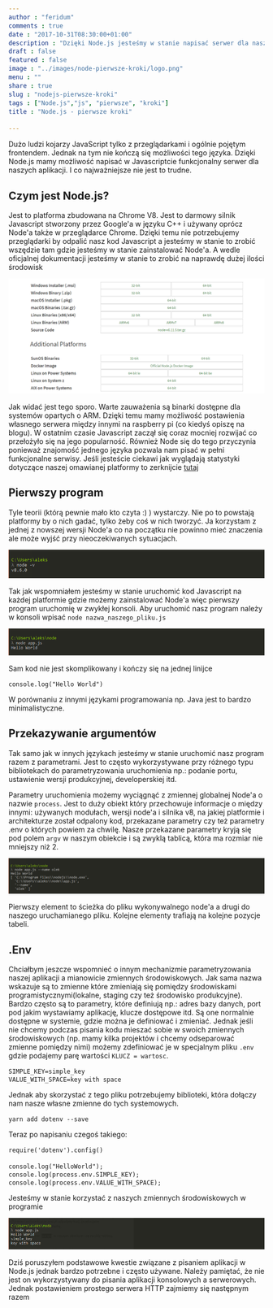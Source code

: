```yaml
---
author : "feridum"
comments : true
date : "2017-10-31T08:30:00+01:00"
description : "Dzięki Node.js jesteśmy w stanie napisać serwer dla naszej aplikacji w Javascript. Jednak zanim to zrobimy trzeba podstawić pierwsze kroki"
draft : false
featured : false
image : "../images/node-pierwsze-kroki/logo.png"
menu : ""
share : true
slug : "nodejs-pierwsze-kroki"
tags : ["Node.js","js", "pierwsze", "kroki"]
title : "Node.js - pierwsze kroki"

---
```


Dużo ludzi kojarzy JavaScript tylko z przeglądarkami i ogólnie pojętym frontendem. Jednak na tym nie kończą się możliwości tego języka. Dzięki Node.js mamy możliwość napisać w Javascriptcie funkcjonalny serwer dla naszych aplikacji. I co najważniejsze nie jest to trudne.
<!--more-->
## Czym jest Node.js? 

Jest to platforma zbudowana na Chrome V8. Jest to darmowy silnik Javascript stworzony przez Google'a w języku C++ i używany oprócz Node'a także w przeglądarce Chrome. Dzięki temu nie potrzebujemy przeglądarki by odpalić nasz kod Javascript a jesteśmy w stanie to zrobić wszędzie tam gdzie jesteśmy w stanie zainstalować Node'a. A wedle oficjalnej dokumentacji jesteśmy w stanie to zrobić na naprawdę dużej ilości środowisk

![node-srodowiska](../images/node-pierwsze-kroki/node-wersje.png)

Jak widać jest tego sporo. Warte zauważenia są binarki dostępne dla systemów opartych o ARM. Dzięki temu mamy możliwość postawienia własnego serwera między innymi na raspberry pi (co kiedyś opiszę na blogu). W ostatnim czasie Javascript zaczął się coraz mocniej rozwijać co przełożyło się na jego popularność. Również Node się do tego przyczynia ponieważ znajomość jednego języka pozwala nam pisać w pełni funkcjonalne serwisy. Jeśli jesteście ciekawi jak wyglądają statystyki dotyczące  naszej omawianej platformy to zerknijcie [tutaj](https://blog.risingstack.com/what-is-node-js-used-for-2017-survey/)

## Pierwszy program

Tyle teorii (którą pewnie mało kto czyta :) ) wystarczy. Nie po to powstają platformy by o nich gadać, tylko żeby coś w nich tworzyć. Ja korzystam z jednej z nowszej wersji Node'a co na początku nie powinno mieć znaczenia ale może wyjść przy nieoczekiwanych sytuacjach.

![node-wersja](../images/node-pierwsze-kroki/node-wersja.png)

Tak jak wspomniałem jesteśmy w stanie uruchomić kod Javascript na każdej platformie gdzie możemy zainstalować Node'a więc pierwszy program uruchomię w zwykłej konsoli. Aby uruchomić nasz program należy w konsoli wpisać `node nazwa_naszego_pliku.js`

![node-hello-world](../images/node-pierwsze-kroki/node-hello.png)

Sam kod nie jest skomplikowany i kończy się na jednej linijce

```
console.log("Hello World")
```

W porównaniu z innymi językami programowania np. Java jest to bardzo minimalistyczne. 

## Przekazywanie argumentów
Tak samo jak w innych językach jesteśmy w stanie uruchomić nasz program razem z parametrami. Jest to często wykorzystywane przy różnego typu bibliotekach do parametryzowania uruchomienia np.: podanie portu, ustawienie wersji produkcyjnej, developerskiej itd.

Parametry uruchomienia możemy wyciągnąć z zmiennej globalnej Node'a o nazwie `process`. Jest to duży obiekt który przechowuje informacje o między innymi: używanych modułach, wersji node'a i silnika v8, na jakiej platformie i architekturze został odpalony kod, przekazane parametry czy też parametry .env o których powiem za chwilę.
Nasze przekazane parametry kryją się pod polem `argv` w naszym obiekcie i są zwyklą tablicą, która ma rozmiar nie mniejszy niż 2. 

![node-argv](../images/node-pierwsze-kroki/node-argv.png)

Pierwszy element to ścieżka do pliku wykonywalnego node'a a drugi do naszego uruchamianego pliku. Kolejne elementy trafiają na kolejne pozycje tabeli.

## .Env
Chciałbym jeszcze wspomnieć o innym mechanizmie parametryzowania naszej aplikacji a mianowicie zmiennych środowiskowych. Jak sama nazwa wskazuje są to zmienne które zmieniają się pomiędzy środowiskami programistycznymi(lokalne, staging czy też środowisko produkcyjne). Bardzo często są to parametry, które definiują np.: adres bazy danych, port pod jakim wystawiamy aplikację, klucze dostępowe itd. Są one normalnie dostępne w systemie, gdzie można je definiować i zmieniać. Jednak jeśli nie chcemy podczas pisania kodu mieszać sobie w swoich zmiennych środowiskowych (np. mamy kilka projektów i chcemy odseparować zmienne pomiędzy nimi) możemy zdefiniować je w specjalnym pliku `.env` gdzie podajemy parę wartości `KLUCZ = wartosc`. 

```
SIMPLE_KEY=simple_key
VALUE_WITH_SPACE=key with space
```

Jednak aby skorzystać z tego pliku potrzebujemy biblioteki, która dołączy nam nasze własne zmienne do tych systemowych.
```
yarn add dotenv --save
```

Teraz po napisaniu czegoś takiego:

```
require('dotenv').config()

console.log("HelloWorld");
console.log(process.env.SIMPLE_KEY);
console.log(process.env.VALUE_WITH_SPACE);

```

Jesteśmy w stanie korzystać z naszych zmiennych środowiskowych w programie

![node-env](../images/node-pierwsze-kroki/node-env.png)

Dziś poruszyłem podstawowe kwestie związane z pisaniem aplikacji w Node.js jednak bardzo potrzebne i często używane. Należy pamiętać, że nie jest on wykorzystywany do pisania aplikacji konsolowych a serwerowych. Jednak postawieniem prostego serwera HTTP zajmiemy się następnym razem
